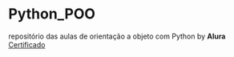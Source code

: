 # Python_POO
 
repositório das aulas de orientação a objeto com Python by **Alura** [Certificado](https://drive.google.com/file/d/1ZWiRtQVmPDfzIDrdfUgUlqpCyc4k51UL/view?usp=drive_link)
